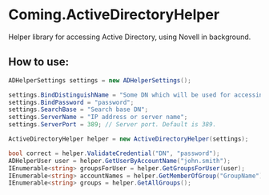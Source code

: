 # Coming.ActiveDirectoryHelper

Helper library for accessing Active Directory, using Novell in background.

## How to use:

```csharp
ADHelperSettings settings = new ADHelperSettings();

settings.BindDistinguishName = "Some DN which will be used for accessing AD.";
settings.BindPassword = "password";
settings.SearchBase = "Search base DN";
settings.ServerName = "IP address or server name";
settings.ServerPort = 389; // Server port. Default is 389.

ActiveDirectoryHelper helper = new ActiveDirectoryHelper(settings);

bool correct = helper.ValidateCredential("DN", "password");
ADHelperUser user = helper.GetUserByAccountName("john.smith");
IEnumerable<string> groupsForUser = helper.GetGroupsForUser(user);
IEnumerable<string> accountNames = helper.GetMemberOfGroup("GroupName");
IEnumerable<string> groups = helper.GetAllGroups();
```

